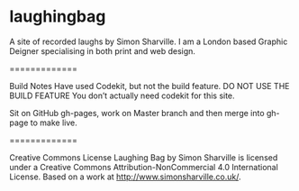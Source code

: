 # laughingbag
A site of recorded laughs by Simon Sharville.
I am a London based Graphic Deigner specialising in both print and web design.

=============

Build Notes
Have used Codekit, but not the build feature.
DO NOT USE THE BUILD FEATURE
You don’t actually need codekit for this site.

Sit on GitHub gh-pages, work on Master branch and then merge into gh-page to make live.

=============

Creative Commons License
Laughing Bag by Simon Sharville is licensed under a Creative Commons Attribution-NonCommercial 4.0 International License.
Based on a work at http://www.simonsharville.co.uk/.